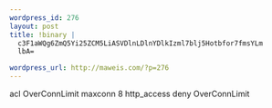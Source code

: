 ```yaml
--- 
wordpress_id: 276
layout: post
title: !binary |
  c3F1aWQg6ZmQ5Yi25ZCM5LiASVDlnLDlnYDlkIzml7blj5Hotbfor7fmsYLm
  lbA=

wordpress_url: http://maweis.com/?p=276
---
```

acl OverConnLimit maxconn 8
http_access deny OverConnLimit
